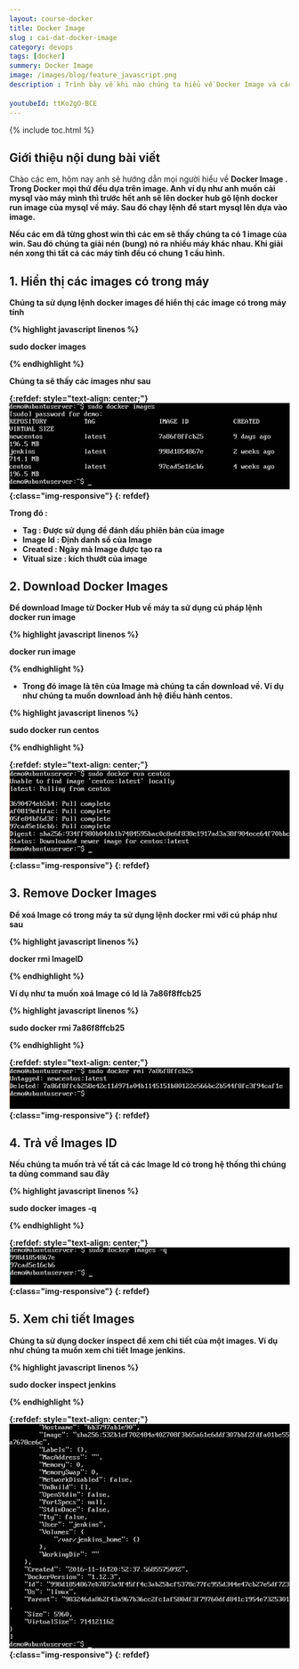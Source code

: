 ```yaml
---
layout: course-docker
title: Docker Image
slug : cai-dat-docker-image
category: devops
tags: [docker]
summery: Docker Image
image: /images/blog/feature_javascript.png
description : Trình bày về khi nào chúng ta hiểu về Docker Image và cách cài đặt Docker Image .

youtubeId: ttKo2gO-BCE
---
```


{% include toc.html %}

## **Giới thiệu nội dung bài viết**

Chào các em, hôm nay anh sẽ hướng dẫn mọi người hiểu về <b> Docker Image <b>. Trong Docker mọi thứ đều dựa trên image. Anh ví dụ như anh muốn cài mysql vào máy mình thì trước hết anh sẽ lên docker hub gõ lệnh docker run image của mysql về máy. Sau đó chạy lệnh để start mysql lên dựa vào image.

Nếu các em đã từng ghost win thì các em sẽ thấy chúng ta có 1 image của win. Sau đó chúng ta giải nén (bung) nó ra nhiều máy khác nhau. Khi giải nén xong thì tất cả các máy tính đều có chung 1 cấu hình. 

## **1. Hiển thị các images có trong máy**

Chúng ta sử dụng lệnh docker images để hiển thị các image có trong máy tính

{% highlight javascript  linenos %}

sudo docker images

{% endhighlight %}

Chúng ta sẽ thấy các images như sau

{:refdef: style="text-align: center;"}
![reactjs ](/images/post/docker/displaying_docker_images.jpeg){:class="img-responsive"}
{: refdef}

Trong đó :
- Tag : Được sử dụng để đánh dấu phiên bản của image <br>
- Image Id : Định danh số của Image <br>
- Created : Ngày mà Image được tạo ra <br>
- Vỉtual size : kích thướt của image <br>

## **2. Download Docker Images**

Để download Image từ Docker Hub về máy ta sử dụng cú pháp lệnh docker run image

{% highlight javascript  linenos %}

docker run image 

{% endhighlight %}

- Trong đó image là tên của Image mà chúng ta cần download về. Ví dụ như chúng ta muốn download ảnh hệ điều hành centos.

{% highlight javascript  linenos %}

sudo docker run centos 

{% endhighlight %}

{:refdef: style="text-align: center;"}
![reactjs ](/images/post/docker/downloading_docker_images.jpeg){:class="img-responsive"}
{: refdef}

## **3. Remove Docker Images**

Để xoá Image có trong máy ta sử dụng lệnh docker rmi với cú pháp như sau

{% highlight javascript  linenos %}

docker rmi ImageID

{% endhighlight %}

Ví dụ như ta muốn xoá Image có Id là 7a86f8ffcb25

{% highlight javascript  linenos %}

sudo docker rmi 7a86f8ffcb25 

{% endhighlight %}

{:refdef: style="text-align: center;"}
![reactjs ](/images/post/docker/removing_docker_images.jpeg){:class="img-responsive"}
{: refdef}

## **4. Trả về Images ID**

Nếu chúng ta muốn trả về tất cả các Image Id có trong hệ thống thì chúng ta dùng command sau đây

{% highlight javascript  linenos %}

sudo docker images -q 

{% endhighlight %}

{:refdef: style="text-align: center;"}
![reactjs ](/images/post/docker/docker_images_q.jpeg){:class="img-responsive"}
{: refdef}

## **5. Xem chi tiết Images**

Chúng ta sử dụng docker inspect để xem chi tiết của một images. Ví dụ như chúng ta muốn xem chi tiết Image jenkins.

{% highlight javascript  linenos %}

sudo docker inspect jenkins 


{% endhighlight %}

{:refdef: style="text-align: center;"}
![reactjs ](/images/post/docker/docker_inspect.jpeg){:class="img-responsive"}
{: refdef}







